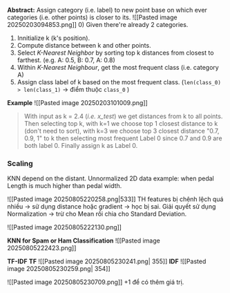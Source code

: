 **Abstract:** Assign category (i.e. label) to new point base on which ever categories (i.e. other points) is closer to its. 
![[Pasted image 20250203094853.png]]
0) Given there're already 2 categories.
1) Innitialize k (k's position).
2) Compute distance between k and other points.
3) Select *K-Nearest Neighbor* by sorting top k distances from closest to farthest. (e.g. A: 0.5, B: 0.7, A: 0.8) 
4) Within *K-Nearest Neighbour*, get the most frequent class (i.e. category A)
5) Assign class label of k based on the most frequent class. (`len(class_0) > len(class_1)` -> điểm thuộc `class_0` )

**Example**
![[Pasted image 20250203101009.png]]
>With input as k = 2.4 (*i.e. x_test*) we get distances from k to all points. Then selecting top k, with k=1 we choose top 1 closest distance to k (don't need to sort), with k=3 we choose top 3 closest distance "0.7, 0.9, 1" to k then selecting most frequent Label 0 since 0.7 and 0.9 are both label 0. Finally assign k as Label 0. 

### Scaling 
KNN depend on the distant. 
Unnormalized 2D data example: when pedal Length is much higher than pedal width.

![[Pasted image 20250805220258.png|533]]
TH features bị chênh lệch quá nhiều -> sử dụng distance hoặc gradient -> học bị sai. 
Giải quyết sử dụng Normalization -> trừ cho Mean rồi chia cho Standard Deviation. 

![[Pasted image 20250805222130.png]]

**KNN for Spam or Ham Classification** 
![[Pasted image 20250805222423.png]]

**TF-IDF**
**TF**
![[Pasted image 20250805230241.png| 355]]
**IDF**
![[Pasted image 20250805230259.png| 354]]


![[Pasted image 20250805230709.png]]
+1 để có thêm giá trị. 


